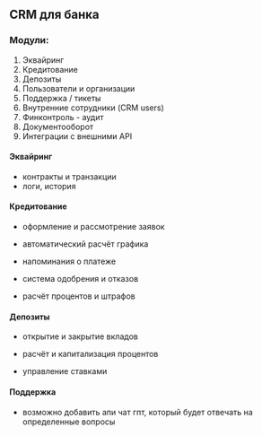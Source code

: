 ## CRM для банка
### Модули:

1. Эквайринг
2. Кредитование
3. Депозиты
4. Пользователи и организации
5. Поддержка / тикеты
6. Внутренние сотрудники (CRM users)
7. Финконтроль - аудит 
8. Документооборот
9. Интеграции с внешними API


#### Эквайринг

- контракты и транзакции
- логи, история

#### Кредитование

- оформление и рассмотрение заявок

- автоматический расчёт графика

- напоминания о платеже

- система одобрения и отказов

- расчёт процентов и штрафов

#### Депозиты

- открытие и закрытие вкладов

- расчёт и капитализация процентов

- управление ставками

#### Поддержка

- возможно добавить апи чат гпт, который будет отвечать на определенные вопросы